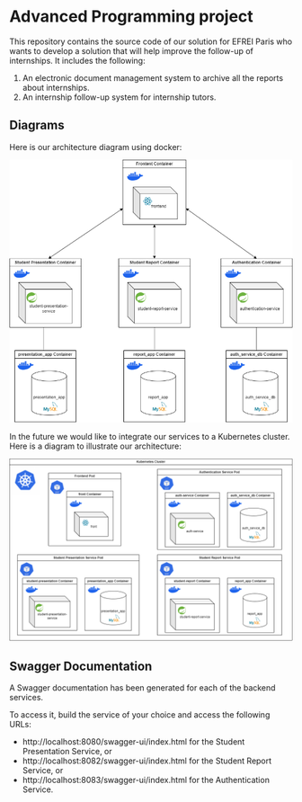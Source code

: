 # Advanced Programming project

This repository contains the source code of our solution for EFREI Paris who wants to develop a solution that will help improve the follow-up of internships.
It includes the following:
1. An electronic document management system to archive all the reports about internships.
2. An internship follow-up system for internship tutors.

## Diagrams

Here is our architecture diagram using docker:

![architecture diagram.png](architecture%20diagram.png)

In the future we would like to integrate our services to a Kubernetes cluster. Here is a diagram to illustrate our architecture:

![Diagram with Kube.png](Diagram%20with%20Kube.png)

## Swagger Documentation

A Swagger documentation has been generated for each of the backend services.

To access it, build the service of your choice and access the following URLs:

- http://localhost:8080/swagger-ui/index.html for the Student Presentation Service, or
- http://localhost:8082/swagger-ui/index.html for the Student Report Service, or
- http://localhost:8083/swagger-ui/index.html for the Authentication Service.